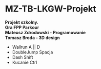 # MZ-TB-LKGW-Projekt </br>
**Projekt szkolny. </br>
Gra FPP Parkour </br>
Mateusz Zdrodowski - Programowanie </br>
Tomasz Broda - 3D design** </br>
- Wallrun A || D  </br>
- DoubleJump Spacja </br>
- Dash  Shift </br>
- Kucanie Ctrl
